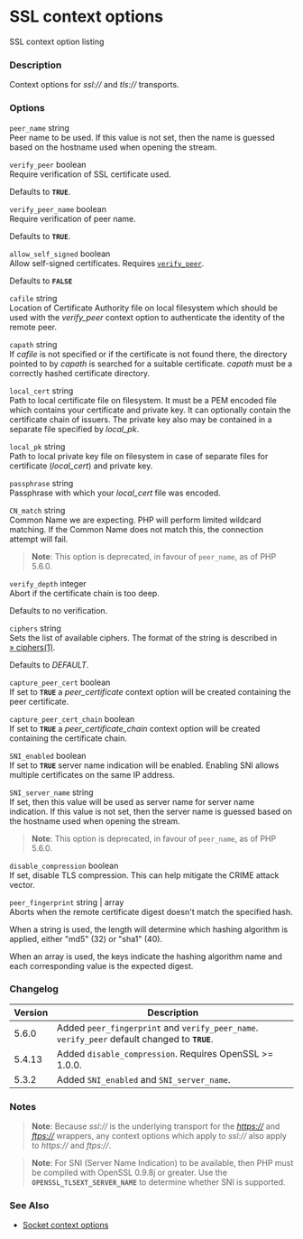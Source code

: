 SSL context options
===================

SSL context option listing

### Description

Context options for *ssl://* and *tls://* transports.

### Options

`peer_name` <span class="type">string</span>  
Peer name to be used. If this value is not set, then the name is guessed
based on the hostname used when opening the stream.

`verify_peer` <span class="type">boolean</span>  
Require verification of SSL certificate used.

Defaults to **`TRUE`**.

`verify_peer_name` <span class="type">boolean</span>  
Require verification of peer name.

Defaults to **`TRUE`**.

`allow_self_signed` <span class="type">boolean</span>  
Allow self-signed certificates. Requires
<a href="/context/ssl.html#context.ssl.verify-peer" class="link"><code class="parameter">verify_peer</code></a>.

Defaults to **`FALSE`**

`cafile` <span class="type">string</span>  
Location of Certificate Authority file on local filesystem which should
be used with the *verify\_peer* context option to authenticate the
identity of the remote peer.

`capath` <span class="type">string</span>  
If *cafile* is not specified or if the certificate is not found there,
the directory pointed to by *capath* is searched for a suitable
certificate. *capath* must be a correctly hashed certificate directory.

`local_cert` <span class="type">string</span>  
Path to local certificate file on filesystem. It must be a PEM encoded
file which contains your certificate and private key. It can optionally
contain the certificate chain of issuers. The private key also may be
contained in a separate file specified by *local\_pk*.

`local_pk` <span class="type">string</span>  
Path to local private key file on filesystem in case of separate files
for certificate (*local\_cert*) and private key.

`passphrase` <span class="type">string</span>  
Passphrase with which your *local\_cert* file was encoded.

`CN_match` <span class="type">string</span>  
Common Name we are expecting. PHP will perform limited wildcard
matching. If the Common Name does not match this, the connection attempt
will fail.

> **Note**: <span class="simpara"> This option is deprecated, in favour
> of `peer_name`, as of PHP 5.6.0. </span>

`verify_depth` <span class="type">integer</span>  
Abort if the certificate chain is too deep.

Defaults to no verification.

`ciphers` <span class="type">string</span>  
Sets the list of available ciphers. The format of the string is
described in
<a href="https://www.openssl.org/docs/manmaster/man1/ciphers.html#CIPHER-LIST-FORMAT" class="link external">» ciphers(1)</a>.

Defaults to *DEFAULT*.

`capture_peer_cert` <span class="type">boolean</span>  
If set to **`TRUE`** a *peer\_certificate* context option will be
created containing the peer certificate.

`capture_peer_cert_chain` <span class="type">boolean</span>  
If set to **`TRUE`** a *peer\_certificate\_chain* context option will be
created containing the certificate chain.

`SNI_enabled` <span class="type">boolean</span>  
If set to **`TRUE`** server name indication will be enabled. Enabling
SNI allows multiple certificates on the same IP address.

`SNI_server_name` <span class="type">string</span>  
If set, then this value will be used as server name for server name
indication. If this value is not set, then the server name is guessed
based on the hostname used when opening the stream.

> **Note**: <span class="simpara"> This option is deprecated, in favour
> of `peer_name`, as of PHP 5.6.0. </span>

`disable_compression` <span class="type">boolean</span>  
If set, disable TLS compression. This can help mitigate the CRIME attack
vector.

`peer_fingerprint` <span class="type">string</span> \| <span class="type">array</span>  
Aborts when the remote certificate digest doesn't match the specified
hash.

When a <span class="type">string</span> is used, the length will
determine which hashing algorithm is applied, either "md5" (32) or
"sha1" (40).

When an <span class="type">array</span> is used, the keys indicate the
hashing algorithm name and each corresponding value is the expected
digest.

### Changelog

| Version | Description                                                                                   |
|---------|-----------------------------------------------------------------------------------------------|
| 5.6.0   | Added `peer_fingerprint` and `verify_peer_name`. `verify_peer` default changed to **`TRUE`**. |
| 5.4.13  | Added `disable_compression`. Requires OpenSSL \>= 1.0.0.                                      |
| 5.3.2   | Added `SNI_enabled` and `SNI_server_name`.                                                    |

### Notes

> **Note**: <span class="simpara"> Because *ssl://* is the underlying
> transport for the
> <a href="/wrappers/http.html" class="link"><em>https://</em></a> and
> <a href="/wrappers/ftp.html" class="link"><em>ftps://</em></a>
> wrappers, any context options which apply to *ssl://* also apply to
> *https://* and *ftps://*. </span>

> **Note**: <span class="simpara"> For SNI (Server Name Indication) to
> be available, then PHP must be compiled with OpenSSL 0.9.8j or
> greater. Use the **`OPENSSL_TLSEXT_SERVER_NAME`** to determine whether
> SNI is supported. </span>

### See Also

-   <a href="/context/socket.html" class="xref">Socket context options</a>
